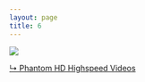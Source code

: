 ```yaml
---
layout: page
title: 6
---
```


<img src="{{ site.url }}/gifs/6.gif" />

<a href="https://www.youtube.com/watch?v=q5VPZ0HPaNk">&#8627; Phantom HD Highspeed Videos</a>
